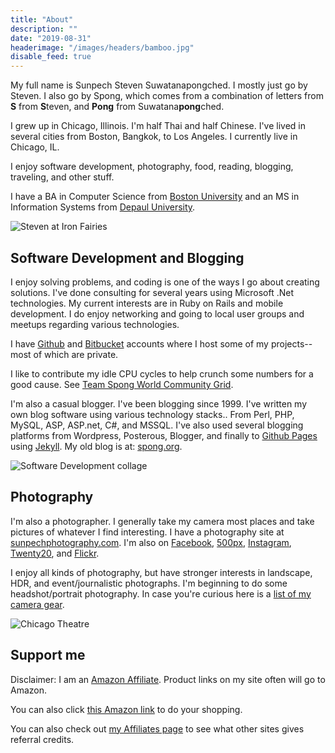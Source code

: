 ```yaml
---
title: "About"
description: ""
date: "2019-08-31"
headerimage: "/images/headers/bamboo.jpg"
disable_feed: true
---
```


My full name is Sunpech Steven Suwatanapongched. I mostly just go by Steven. I also go by Spong, which comes from a combination of letters from **S** from **S**teven, and **Pong** from Suwatana**pong**ched.

I grew up in Chicago, Illinois. I'm half Thai and half Chinese. I've lived in several cities from Boston, Bangkok, to Los Angeles. I currently live in Chicago, IL.

I enjoy software development, photography, food, reading, blogging, traveling, and other stuff.

I have a BA in Computer Science from [Boston University](http://www.bu.edu/) and an MS in Information Systems from [Depaul University](http://www.depaul.edu/).

![Steven at Iron Fairies](/images/steven-at-iron-fairies.jpg)

## Software Development and Blogging

I enjoy solving problems, and coding is one of the ways I go about creating solutions. I've done consulting for several years using Microsoft .Net technologies. My current interests are in Ruby on Rails and mobile development. I do enjoy networking and going to local user groups and meetups regarding various technologies.

I have [Github](http://github.com/sunpech) and [Bitbucket](http://bitbucket.org/sunpech) accounts where I host some of my projects-- most of which are private.

I like to contribute my idle CPU cycles to help crunch some numbers for a good cause. See [Team Spong World Community Grid](http://wcg.spong.org/).

I'm also a casual blogger. I've been blogging since 1999. I've written my own blog software using various technology stacks.. From Perl, PHP, MySQL, ASP, ASP.net, C#, and MSSQL. I've also used several blogging platforms from Wordpress, Posterous, Blogger, and finally to [Github Pages](https://pages.github.com/) using [Jekyll](http://jekyllrb.com). My old blog is at: [spong.org](http://spong.org/).

![Software Development collage](/images/technology-stacks.jpg)

## Photography
I'm also a photographer. I generally take my camera most places and take pictures of whatever I find interesting. I have a photography site at [sunpechphotography.com](http://sunpechphotography.com/). I'm also on [Facebook](https://www.facebook.com/SunpechPhotography), [500px](http://500px.com/sunpech), [Instagram](http://www.instagram.com/sunpech), [Twenty20](http://www.twenty20.com/sunpech), and [Flickr](http://www.flickr.com/photos/sunpech/).

I enjoy all kinds of photography, but have stronger interests in landscape, HDR, and event/journalistic photographs. I'm beginning to do some headshot/portrait photography. In case you're curious here is a [list of my camera gear](/best/camera-gear).

![Chicago Theatre](/images/chicago-theater.jpg)

## Support me

Disclaimer: I am an [Amazon Affiliate](https://affiliate-program.amazon.com/). Product links on my site often will go to Amazon.

You can also click [this Amazon link](http://www.amazon.com/?&tag=sunpech-20&camp=216797&creative=394545&linkCode=ur1&adid=0ZFPJ55TZ4HA30WVQBCS&&ref-refURL=http%3A%2F%2Fwww.sunpech.com%2F) to do your shopping.

You can also check out [my Affiliates page](/affiliates) to see what other sites gives referral credits.
